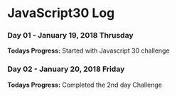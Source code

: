 # JavaScript30 Log

### Day 01 - January 19, 2018 Thrusday

**Todays Progress:** Started with Javascript 30 challenge 

### Day 02 - January 20, 2018 Friday

**Todays Progress:** Completed the 2nd day Challenge
